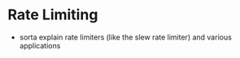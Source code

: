 # Rate Limiting

- sorta explain rate limiters (like the slew rate limiter) and various applications